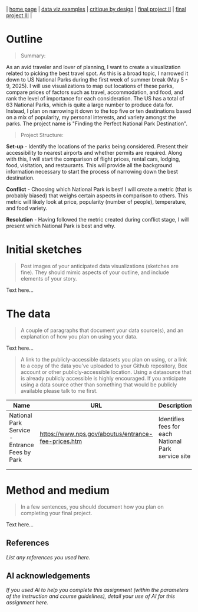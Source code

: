 | [home page](https://cmustudent.github.io/tswd-portfolio-templates/) | [data viz examples](dataviz-examples.md) | [critique by design](critique-by-design.md) | [final project II](final-project-part-two.md) | [final project III](final-project-part-three.md) |

# Outline
> Summary: 
 
As an avid traveler and lover of planning, I want to create a visualization related to picking the best travel spot. As this is a broad topic, I narrowed it down to US National Parks during the first week of summer break (May 5 - 9, 2025). I will use visualizations to map out locations of these parks, compare prices of factors such as travel, accommodation, and food, and rank the level of importance for each consideration. The US has a total of 63 National Parks, which is quite a large number to produce data for. Instead, I plan on narrowing it down to the top five or ten destinations based on a mix of popularity, my personal interests, and variety amongst the parks. The project name is "Finding the Perfect National Park Destination". 

> Project Structure:  

**Set-up** - Identify the locations of the parks being considered. Present their accessibility to nearest airports and whether permits are required. Along with this, I will start the comparison of flight prices, rental cars, lodging, food, visitation, and restaurants. This will provide all the background information necessary to start the process of narrowing down the best destination.

**Conflict** - Choosing which National Park is best! I will create a metric (that is probably biased) that weighs certain aspects in comparison to others. This metric will likely look at price, popularity (number of people), temperature, and food variety.

**Resolution** - Having followed the metric created during conflict stage, I will present which National Park is best and why.  

# Initial sketches
> Post images of your anticipated data visualizations (sketches are fine). They should mimic aspects of your outline, and include elements of your story.  

Text here...

# The data
> A couple of paragraphs that document your data source(s), and an explanation of how you plan on using your data. 

Text here...

> A link to the publicly-accessible datasets you plan on using, or a link to a copy of the data you've uploaded to your Github repository, Box account or other publicly-accessible location. Using a datasource that is already publicly accessible is highly encouraged.  If you anticipate using a data source other than something that would be publicly available please talk to me first. 

| Name | URL | Description |
|------|-----|-------------|
|   National Park Service - Entrance Fees by Park   |  https://www.nps.gov/aboutus/entrance-fee-prices.htm   |      Identifies fees for each National Park service site       |
|      |     |             |
|      |     |             |

# Method and medium
> In a few sentences, you should document how you plan on completing your final project. 

Text here...

## References
_List any references you used here._

## AI acknowledgements
_If you used AI to help you complete this assignment (within the parameters of the instruction and course guidelines), detail your use of AI for this assignment here._
